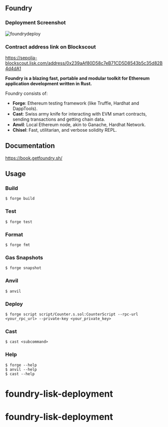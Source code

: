 ## Foundry
### Deployment Screenshot

![foundrydeploy](https://github.com/user-attachments/assets/3cef86c0-77e7-4b2a-9b34-be9d7b321862)

### Contract address link on Blockscout
https://sepolia-blockscout.lisk.com/address/0x239aAf80D58c7eB71CD5D8543b5c35d82B4d4dA1

**Foundry is a blazing fast, portable and modular toolkit for Ethereum application development written in Rust.**

Foundry consists of:

-   **Forge**: Ethereum testing framework (like Truffle, Hardhat and DappTools).
-   **Cast**: Swiss army knife for interacting with EVM smart contracts, sending transactions and getting chain data.
-   **Anvil**: Local Ethereum node, akin to Ganache, Hardhat Network.
-   **Chisel**: Fast, utilitarian, and verbose solidity REPL.

## Documentation

https://book.getfoundry.sh/

## Usage

### Build

```shell
$ forge build
```

### Test

```shell
$ forge test
```

### Format

```shell
$ forge fmt
```

### Gas Snapshots

```shell
$ forge snapshot
```

### Anvil

```shell
$ anvil
```

### Deploy

```shell
$ forge script script/Counter.s.sol:CounterScript --rpc-url <your_rpc_url> --private-key <your_private_key>
```

### Cast

```shell
$ cast <subcommand>
```

### Help

```shell
$ forge --help
$ anvil --help
$ cast --help
```
# foundry-lisk-deployment
# foundry-lisk-deployment
